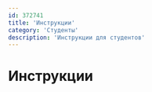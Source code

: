 ```yaml
---
id: 372741
title: 'Инструкции'
category: 'Студенты'
description: 'Инструкции для студентов'
---
```


# Инструкции
